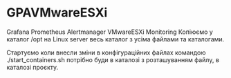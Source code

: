 # GPAVMwareESXi
Grafana Prometheus Alertmanager VMwareESXi Monitoring 
Копіюємо у каталог /opt  на Linux server весь каталог з усіма файлами та каталогами.
 
Стартуємо коли внесли зміни в конфігураційних файлах командою
./start_containers.sh
потрібно буди в каталозі з розташуванням файлу, в каталозі проєкту.

